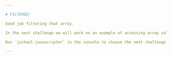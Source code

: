 ```yaml
---

# FILTERED!

Good job filtering that array.

In the next challenge we will work on an example of accessing array values.

Run `jschool-javascripter` in the console to choose the next challenge.

---
```

